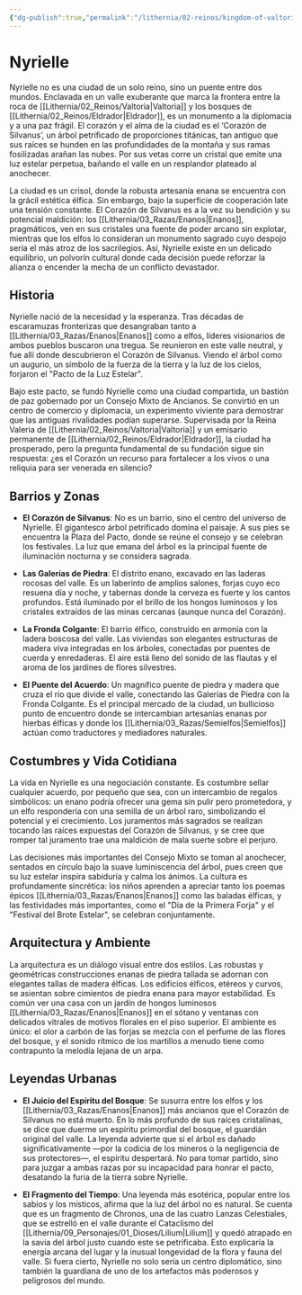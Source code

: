 ```yaml
---
{"dg-publish":true,"permalink":"/lithernia/02-reinos/kingdom-of-valtoria/nyrielle/","title":"Nyrielle","tags":["lithernia","ciudad","Valtoria"]}
---
```


# Nyrielle

Nyrielle no es una ciudad de un solo reino, sino un puente entre dos mundos. Enclavada en un valle exuberante que marca la frontera entre la roca de [[Lithernia/02_Reinos/Valtoria\|Valtoria]] y los bosques de [[Lithernia/02_Reinos/Eldrador\|Eldrador]], es un monumento a la diplomacia y a una paz frágil. El corazón y el alma de la ciudad es el ‘Corazón de Silvanus’, un árbol petrificado de proporciones titánicas, tan antiguo que sus raíces se hunden en las profundidades de la montaña y sus ramas fosilizadas arañan las nubes. Por sus vetas corre un cristal que emite una luz estelar perpetua, bañando el valle en un resplandor plateado al anochecer.

La ciudad es un crisol, donde la robusta artesanía enana se encuentra con la grácil estética élfica. Sin embargo, bajo la superficie de cooperación late una tensión constante. El Corazón de Silvanus es a la vez su bendición y su potencial maldición: los [[Lithernia/03_Razas/Enanos\|Enanos]], pragmáticos, ven en sus cristales una fuente de poder arcano sin explotar, mientras que los elfos lo consideran un monumento sagrado cuyo despojo sería el más atroz de los sacrilegios. Así, Nyrielle existe en un delicado equilibrio, un polvorín cultural donde cada decisión puede reforzar la alianza o encender la mecha de un conflicto devastador.

## Historia

Nyrielle nació de la necesidad y la esperanza. Tras décadas de escaramuzas fronterizas que desangraban tanto a [[Lithernia/03_Razas/Enanos\|Enanos]] como a elfos, líderes visionarios de ambos pueblos buscaron una tregua. Se reunieron en este valle neutral, y fue allí donde descubrieron el Corazón de Silvanus. Viendo el árbol como un augurio, un símbolo de la fuerza de la tierra y la luz de los cielos, forjaron el "Pacto de la Luz Estelar".

Bajo este pacto, se fundó Nyrielle como una ciudad compartida, un bastión de paz gobernado por un Consejo Mixto de Ancianos. Se convirtió en un centro de comercio y diplomacia, un experimento viviente para demostrar que las antiguas rivalidades podían superarse. Supervisada por la Reina Valeria de [[Lithernia/02_Reinos/Valtoria\|Valtoria]] y un emisario permanente de [[Lithernia/02_Reinos/Eldrador\|Eldrador]], la ciudad ha prosperado, pero la pregunta fundamental de su fundación sigue sin respuesta: ¿es el Corazón un recurso para fortalecer a los vivos o una reliquia para ser venerada en silencio?

## Barrios y Zonas

- **El Corazón de Silvanus**: No es un barrio, sino el centro del universo de Nyrielle. El gigantesco árbol petrificado domina el paisaje. A sus pies se encuentra la Plaza del Pacto, donde se reúne el consejo y se celebran los festivales. La luz que emana del árbol es la principal fuente de iluminación nocturna y se considera sagrada.

- **Las Galerías de Piedra**: El distrito enano, excavado en las laderas rocosas del valle. Es un laberinto de amplios salones, forjas cuyo eco resuena día y noche, y tabernas donde la cerveza es fuerte y los cantos profundos. Está iluminado por el brillo de los hongos luminosos y los cristales extraídos de las minas cercanas (aunque nunca del Corazón).

- **La Fronda Colgante**: El barrio élfico, construido en armonía con la ladera boscosa del valle. Las viviendas son elegantes estructuras de madera viva integradas en los árboles, conectadas por puentes de cuerda y enredaderas. El aire está lleno del sonido de las flautas y el aroma de los jardines de flores silvestres.

- **El Puente del Acuerdo**: Un magnífico puente de piedra y madera que cruza el río que divide el valle, conectando las Galerías de Piedra con la Fronda Colgante. Es el principal mercado de la ciudad, un bullicioso punto de encuentro donde se intercambian artesanías enanas por hierbas élficas y donde los [[Lithernia/03_Razas/Semielfos\|Semielfos]] actúan como traductores y mediadores naturales.

## Costumbres y Vida Cotidiana

La vida en Nyrielle es una negociación constante. Es costumbre sellar cualquier acuerdo, por pequeño que sea, con un intercambio de regalos simbólicos: un enano podría ofrecer una gema sin pulir pero prometedora, y un elfo respondería con una semilla de un árbol raro, simbolizando el potencial y el crecimiento. Los juramentos más sagrados se realizan tocando las raíces expuestas del Corazón de Silvanus, y se cree que romper tal juramento trae una maldición de mala suerte sobre el perjuro.

Las decisiones más importantes del Consejo Mixto se toman al anochecer, sentados en círculo bajo la suave luminiscencia del árbol, pues creen que su luz estelar inspira sabiduría y calma los ánimos. La cultura es profundamente sincrética: los niños aprenden a apreciar tanto los poemas épicos [[Lithernia/03_Razas/Enanos\|Enanos]] como las baladas élficas, y las festividades más importantes, como el "Día de la Primera Forja" y el "Festival del Brote Estelar", se celebran conjuntamente.

## Arquitectura y Ambiente

La arquitectura es un diálogo visual entre dos estilos. Las robustas y geométricas construcciones enanas de piedra tallada se adornan con elegantes tallas de madera élficas. Los edificios élficos, etéreos y curvos, se asientan sobre cimientos de piedra enana para mayor estabilidad. Es común ver una casa con un jardín de hongos luminosos [[Lithernia/03_Razas/Enanos\|Enanos]] en el sótano y ventanas con delicados vitrales de motivos florales en el piso superior. El ambiente es único: el olor a carbón de las forjas se mezcla con el perfume de las flores del bosque, y el sonido rítmico de los martillos a menudo tiene como contrapunto la melodía lejana de un arpa.

## Leyendas Urbanas

- **El Juicio del Espíritu del Bosque**: Se susurra entre los elfos y los [[Lithernia/03_Razas/Enanos\|Enanos]] más ancianos que el Corazón de Silvanus no está muerto. En lo más profundo de sus raíces cristalinas, se dice que duerme un espíritu primordial del bosque, el guardián original del valle. La leyenda advierte que si el árbol es dañado significativamente —por la codicia de los mineros o la negligencia de sus protectores—, el espíritu despertará. No para tomar partido, sino para juzgar a ambas razas por su incapacidad para honrar el pacto, desatando la furia de la tierra sobre Nyrielle.

- **El Fragmento del Tiempo**: Una leyenda más esotérica, popular entre los sabios y los místicos, afirma que la luz del árbol no es natural. Se cuenta que es un fragmento de Chronos, una de las cuatro Lanzas Celestiales, que se estrelló en el valle durante el Cataclismo del [[Lithernia/09_Personajes/01_Dioses/Lilium\|Lilium]] y quedó atrapado en la savia del árbol justo cuando este se petrificaba. Esto explicaría la energía arcana del lugar y la inusual longevidad de la flora y fauna del valle. Si fuera cierto, Nyrielle no solo sería un centro diplomático, sino también la guardiana de uno de los artefactos más poderosos y peligrosos del mundo.